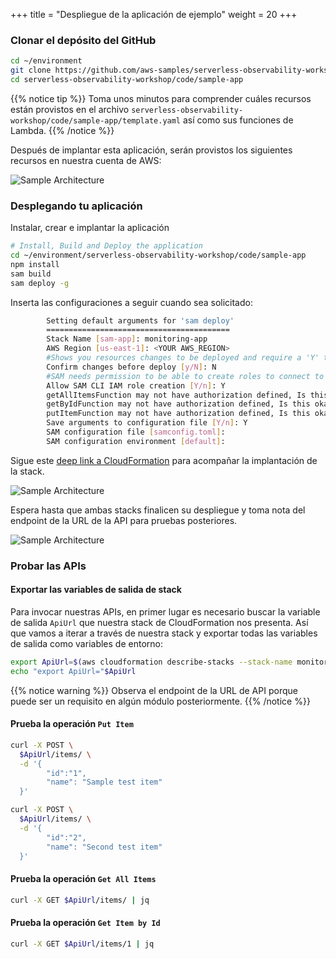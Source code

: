 +++
title = "Despliegue de la aplicación de ejemplo"
weight = 20
+++

### Clonar el depósito del GitHub 

```sh
cd ~/environment
git clone https://github.com/aws-samples/serverless-observability-workshop.git
cd serverless-observability-workshop/code/sample-app
```

{{% notice tip %}}
Toma unos minutos para comprender cuáles recursos están provistos en el archivo `serverless-observability-workshop/code/sample-app/template.yaml` así como sus funciones de Lambda. 
{{% /notice %}}

Después de implantar esta aplicación, serán provistos los siguientes recursos en nuestra cuenta de AWS:

![Sample Architecture](/images/architecture.png?width=40pc)

### Desplegando tu aplicación

Instalar, crear e implantar la aplicación

```sh
# Install, Build and Deploy the application
cd ~/environment/serverless-observability-workshop/code/sample-app
npm install
sam build
sam deploy -g
```

Inserta las configuraciones a seguir cuando sea solicitado:

```sh
        Setting default arguments for 'sam deploy'
        =========================================
        Stack Name [sam-app]: monitoring-app
        AWS Region [us-east-1]: <YOUR AWS_REGION>
        #Shows you resources changes to be deployed and require a 'Y' to initiate deploy
        Confirm changes before deploy [y/N]: N
        #SAM needs permission to be able to create roles to connect to the resources in your template
        Allow SAM CLI IAM role creation [Y/n]: Y
        getAllItemsFunction may not have authorization defined, Is this okay? [y/N]: Y
        getByIdFunction may not have authorization defined, Is this okay? [y/N]: Y
        putItemFunction may not have authorization defined, Is this okay? [y/N]: Y
        Save arguments to configuration file [Y/n]: Y
        SAM configuration file [samconfig.toml]: 
        SAM configuration environment [default]: 

```

Sigue este [deep link a CloudFormation](https://console.aws.amazon.com/cloudformation/home#/stacks?filteringText=sam-&filteringStatus=active&viewNested=true&hideStacks=false&stackId=) para acompañar la implantación de la stack.

![Sample Architecture](/images/samstacks.png)

Espera hasta que ambas stacks finalicen su despliegue y toma nota del endpoint de la URL de la API para pruebas posteriores.

![Sample Architecture](/images/samstackcomplete.png)

### Probar las APIs

#### Exportar las variables de salida de stack

Para invocar nuestras APIs, en primer lugar es necesario buscar la variable de salida `ApiUrl` que nuestra stack de CloudFormation nos presenta. Así que vamos a iterar a través de nuestra stack y exportar todas las variables de salida como variables de entorno:

```sh
export ApiUrl=$(aws cloudformation describe-stacks --stack-name monitoring-app --output json | jq '.Stacks[].Outputs[] | select(.OutputKey=="ApiUrl") | .OutputValue' | sed -e 's/^"//'  -e 's/"$//')
echo "export ApiUrl="$ApiUrl
```

{{% notice warning %}}
Observa el endpoint de la URL de API porque puede ser un requisito en algún módulo posteriormente. 
{{% /notice %}}


#### Prueba la operación `Put Item`

```sh
curl -X POST \
  $ApiUrl/items/ \
  -d '{
        "id":"1",  
        "name": "Sample test item"
  }'

curl -X POST \
  $ApiUrl/items/ \
  -d '{
        "id":"2",  
        "name": "Second test item"
  }'
```

#### Prueba la operación `Get All Items` 

```sh
curl -X GET $ApiUrl/items/ | jq
```

#### Prueba la operación `Get Item by Id` 

```sh
curl -X GET $ApiUrl/items/1 | jq
```
